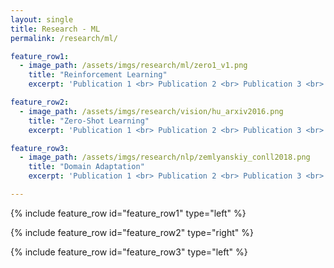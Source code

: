 ```yaml
---
layout: single
title: Research - ML
permalink: /research/ml/

feature_row1:
  - image_path: /assets/imgs/research/ml/zero1_v1.png
    title: "Reinforcement Learning"
    excerpt: 'Publication 1 <br> Publication 2 <br> Publication 3 <br>'

feature_row2:
  - image_path: /assets/imgs/research/vision/hu_arxiv2016.png
    title: "Zero-Shot Learning"
    excerpt: 'Publication 1 <br> Publication 2 <br> Publication 3 <br>'

feature_row3:
  - image_path: /assets/imgs/research/nlp/zemlyanskiy_conll2018.png
    title: "Domain Adaptation"
    excerpt: 'Publication 1 <br> Publication 2 <br> Publication 3 <br>'

---
```


{% include feature_row id="feature_row1" type="left" %}

{% include feature_row id="feature_row2" type="right" %}

{% include feature_row id="feature_row3" type="left" %}

<!--
Deep learning, transfer learning, domain adaptation, multi-task learning, zero-shot learning, multi-agent RL, exploration, state abstraction, metric learning, generative models, probabilistic graphical models, optimization, kernel methods.
-->
